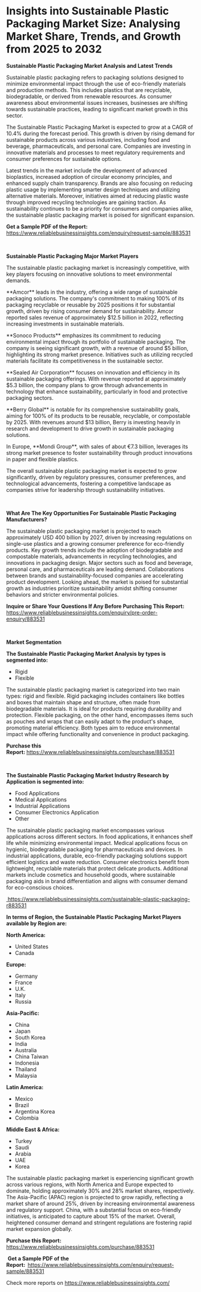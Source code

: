 <p><h1>Insights into Sustainable Plastic Packaging Market Size: Analysing Market Share, Trends, and Growth from 2025 to 2032</h1></p><p><strong>Sustainable Plastic Packaging Market Analysis and Latest Trends</strong></p>
<p><p>Sustainable plastic packaging refers to packaging solutions designed to minimize environmental impact through the use of eco-friendly materials and production methods. This includes plastics that are recyclable, biodegradable, or derived from renewable resources. As consumer awareness about environmental issues increases, businesses are shifting towards sustainable practices, leading to significant market growth in this sector.</p><p>The Sustainable Plastic Packaging Market is expected to grow at a CAGR of 10.4% during the forecast period. This growth is driven by rising demand for sustainable products across various industries, including food and beverage, pharmaceuticals, and personal care. Companies are investing in innovative materials and processes to meet regulatory requirements and consumer preferences for sustainable options.</p><p>Latest trends in the market include the development of advanced bioplastics, increased adoption of circular economy principles, and enhanced supply chain transparency. Brands are also focusing on reducing plastic usage by implementing smarter design techniques and utilizing alternative materials. Moreover, initiatives aimed at reducing plastic waste through improved recycling technologies are gaining traction. As sustainability continues to be a priority for consumers and companies alike, the sustainable plastic packaging market is poised for significant expansion.</p></p>
<p><strong>Get a Sample PDF of the Report:&nbsp;</strong> <a href="https://www.reliablebusinessinsights.com/enquiry/request-sample/883531?utm_campaign=2930&utm_medium=2&utm_source=Github&utm_content=ia&utm_term=08032025&utm_id=sustainable-plastic-packaging">https://www.reliablebusinessinsights.com/enquiry/request-sample/883531</a></p>
<p>&nbsp;</p>
<p><strong>Sustainable Plastic Packaging Major Market Players</strong></p>
<p><p>The sustainable plastic packaging market is increasingly competitive, with key players focusing on innovative solutions to meet environmental demands. </p><p>**Amcor** leads in the industry, offering a wide range of sustainable packaging solutions. The company's commitment to making 100% of its packaging recyclable or reusable by 2025 positions it for substantial growth, driven by rising consumer demand for sustainability. Amcor reported sales revenue of approximately $12.5 billion in 2022, reflecting increasing investments in sustainable materials.</p><p>**Sonoco Products** emphasizes its commitment to reducing environmental impact through its portfolio of sustainable packaging. The company is seeing significant growth, with a revenue of around $5 billion, highlighting its strong market presence. Initiatives such as utilizing recycled materials facilitate its competitiveness in the sustainable sector.</p><p>**Sealed Air Corporation** focuses on innovation and efficiency in its sustainable packaging offerings. With revenue reported at approximately $5.3 billion, the company plans to grow through advancements in technology that enhance sustainability, particularly in food and protective packaging sectors.</p><p>**Berry Global** is notable for its comprehensive sustainability goals, aiming for 100% of its products to be reusable, recyclable, or compostable by 2025. With revenues around $13 billion, Berry is investing heavily in research and development to drive growth in sustainable packaging solutions.</p><p>In Europe, **Mondi Group**, with sales of about €7.3 billion, leverages its strong market presence to foster sustainability through product innovations in paper and flexible plastics.</p><p>The overall sustainable plastic packaging market is expected to grow significantly, driven by regulatory pressures, consumer preferences, and technological advancements, fostering a competitive landscape as companies strive for leadership through sustainability initiatives.</p></p>
<p>&nbsp;</p>
<p><strong>What Are The Key Opportunities For Sustainable Plastic Packaging Manufacturers?</strong></p>
<p><p>The sustainable plastic packaging market is projected to reach approximately USD 400 billion by 2027, driven by increasing regulations on single-use plastics and a growing consumer preference for eco-friendly products. Key growth trends include the adoption of biodegradable and compostable materials, advancements in recycling technologies, and innovations in packaging design. Major sectors such as food and beverage, personal care, and pharmaceuticals are leading demand. Collaborations between brands and sustainability-focused companies are accelerating product development. Looking ahead, the market is poised for substantial growth as industries prioritize sustainability amidst shifting consumer behaviors and stricter environmental policies.</p></p>
<p><strong>Inquire or Share Your Questions If Any Before Purchasing This Report:</strong> <a href="https://www.reliablebusinessinsights.com/enquiry/pre-order-enquiry/883531?utm_campaign=2930&utm_medium=2&utm_source=Github&utm_content=ia&utm_term=08032025&utm_id=sustainable-plastic-packaging">https://www.reliablebusinessinsights.com/enquiry/pre-order-enquiry/883531</a></p>
<p>&nbsp;</p>
<p><strong>Market Segmentation</strong></p>
<p><strong>The Sustainable Plastic Packaging Market Analysis by types is segmented into:</strong></p>
<p><ul><li>Rigid</li><li>Flexible</li></ul></p>
<p><p>The sustainable plastic packaging market is categorized into two main types: rigid and flexible. Rigid packaging includes containers like bottles and boxes that maintain shape and structure, often made from biodegradable materials. It is ideal for products requiring durability and protection. Flexible packaging, on the other hand, encompasses items such as pouches and wraps that can easily adapt to the product's shape, promoting material efficiency. Both types aim to reduce environmental impact while offering functionality and convenience in product packaging.</p></p>
<p><strong>Purchase this Report:&nbsp;</strong><a href="https://www.reliablebusinessinsights.com/purchase/883531?utm_campaign=2930&utm_medium=2&utm_source=Github&utm_content=ia&utm_term=08032025&utm_id=sustainable-plastic-packaging">https://www.reliablebusinessinsights.com/purchase/883531</a></p>
<p>&nbsp;</p>
<p><strong>The Sustainable Plastic Packaging Market Industry Research by Application is segmented into:</strong></p>
<p><ul><li>Food Applications</li><li>Medical Applications</li><li>Industrial Applications</li><li>Consumer Electronics Application</li><li>Other</li></ul></p>
<p><p>The sustainable plastic packaging market encompasses various applications across different sectors. In food applications, it enhances shelf life while minimizing environmental impact. Medical applications focus on hygienic, biodegradable packaging for pharmaceuticals and devices. In industrial applications, durable, eco-friendly packaging solutions support efficient logistics and waste reduction. Consumer electronics benefit from lightweight, recyclable materials that protect delicate products. Additional markets include cosmetics and household goods, where sustainable packaging aids in brand differentiation and aligns with consumer demand for eco-conscious choices.</p></p>
<p><a href="https://www.reliablebusinessinsights.com/sustainable-plastic-packaging-r883531?utm_campaign=2930&utm_medium=2&utm_source=Github&utm_content=ia&utm_term=08032025&utm_id=sustainable-plastic-packaging">&nbsp;https://www.reliablebusinessinsights.com/sustainable-plastic-packaging-r883531</a></p>
<p><strong>In terms of Region, the Sustainable Plastic Packaging Market Players available by Region are:</strong></p>
<p>
    <p> <strong> North America: </strong>
        <ul>
            <li>United States</li>
            <li>Canada</li>
        </ul>
        </p> 
    <p> <strong> Europe: </strong>
        <ul>
            <li>Germany</li>
            <li>France</li>
            <li>U.K.</li>
            <li>Italy</li>
            <li>Russia</li>
        </ul>
        </p> 
    <p> <strong> Asia-Pacific: </strong>
        <ul>
            <li>China</li>
            <li>Japan</li>
            <li>South Korea</li>
            <li>India</li>
            <li>Australia</li>
            <li>China Taiwan</li>
            <li>Indonesia</li>
            <li>Thailand</li>
            <li>Malaysia</li>
        </ul>
        </p> 
    <p> <strong> Latin America: </strong>
        <ul>
            <li>Mexico</li>
            <li>Brazil</li>
            <li>Argentina Korea</li>
            <li>Colombia</li>
        </ul>
        </p> 
    <p> <strong> Middle East & Africa: </strong>
        <ul>
            <li>Turkey</li>
            <li>Saudi</li>
            <li>Arabia</li>
            <li>UAE</li>
            <li>Korea</li>
        </ul>
    </p>
    </p>
<p><p>The sustainable plastic packaging market is experiencing significant growth across various regions, with North America and Europe expected to dominate, holding approximately 30% and 28% market shares, respectively. The Asia-Pacific (APAC) region is projected to grow rapidly, reflecting a market share of around 25%, driven by increasing environmental awareness and regulatory support. China, with a substantial focus on eco-friendly initiatives, is anticipated to capture about 15% of the market. Overall, heightened consumer demand and stringent regulations are fostering rapid market expansion globally.</p></p>
<p><strong>Purchase this Report: </strong><a href="https://www.reliablebusinessinsights.com/purchase/883531?utm_campaign=2930&utm_medium=2&utm_source=Github&utm_content=ia&utm_term=08032025&utm_id=sustainable-plastic-packaging">https://www.reliablebusinessinsights.com/purchase/883531</a></p>
<p>&nbsp;<strong>Get a Sample PDF of the Report:&nbsp;&nbsp;</strong><a href="https://www.reliablebusinessinsights.com/enquiry/request-sample/883531?utm_campaign=2930&utm_medium=2&utm_source=Github&utm_content=ia&utm_term=08032025&utm_id=sustainable-plastic-packaging">https://www.reliablebusinessinsights.com/enquiry/request-sample/883531</a></p>
<p><strong></strong></p>
<p>Check more reports on <a href="https://www.reliablebusinessinsights.com/?utm_campaign=2930&utm_medium=2&utm_source=Github&utm_content=ia&utm_term=08032025&utm_id=sustainable-plastic-packaging">https://www.reliablebusinessinsights.com/</a></p>